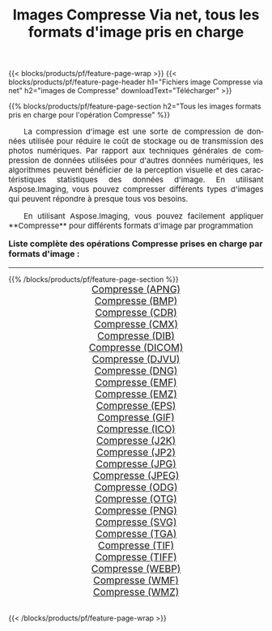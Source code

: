 ﻿---
title: Images Compresse Via net, tous les formats d'image pris en charge 
weight: 3920
url: /fr/net/compress/ 
lang: fr
langdirlevel: 2
locales: zh-hans,ja,it,ru,de,es,fr,nl,id,lt,pl,pt,vi,tr,ko,zh-hant,ar,hi,th,sv,cs,uk,he
description: En utilisant Aspose.Imaging, vous pouvez facilement Compresse images Via net
---

{{< blocks/products/pf/feature-page-wrap >}}
{{< blocks/products/pf/feature-page-header h1="Fichiers image Compresse via net" h2="images de Compresse" downloadText="Télécharger" >}}


{{% blocks/products/pf/feature-page-section  h2="Tous les images formats pris en charge pour l'opération Compresse" %}}
<p align="justify" style="text-indent:2em;font-size:15px;">
La compression d'image est une sorte de compression de données utilisée pour réduire le coût de stockage ou de transmission des photos numériques. Par rapport aux techniques générales de compression de données utilisées pour d'autres données numériques, les algorithmes peuvent bénéficier de la perception visuelle et des caractéristiques statistiques des données d'image.
En utilisant Aspose.Imaging, vous pouvez compresser différents types d'images qui peuvent répondre à presque tous vos besoins.
</p>
<p align="justify" style="text-indent:2em;font-size:15px;">
En utilisant Aspose.Imaging, vous pouvez facilement appliquer **Compresse** pour différents formats d'image par programmation
</p>
<h3 style="margin-top:16px;">
Liste complète des opérations Compresse prises en charge par formats d'image :
</h3>
<hr/>
{{% /blocks/products/pf/feature-page-section %}}
<div class="container-fluid productfamilypage bg-gray">
    <div class="convertypes bg-gray agp-content section">
        <div class="container">
		<div class="row other-converters" style="gap: 10px;font-size: 19px;text-align:center;">
		    <div class='col-md-3 other-converter remove-lp remove-rp'><a href="/imaging/fr/net/compress/apng/" style="padding:15px;">Compresse (APNG)</a></div><div class='col-md-3 other-converter remove-lp remove-rp'><a href="/imaging/fr/net/compress/bmp/" style="padding:15px;">Compresse (BMP)</a></div><div class='col-md-3 other-converter remove-lp remove-rp'><a href="/imaging/fr/net/compress/cdr/" style="padding:15px;">Compresse (CDR)</a></div><div class='col-md-3 other-converter remove-lp remove-rp'><a href="/imaging/fr/net/compress/cmx/" style="padding:15px;">Compresse (CMX)</a></div><div class='col-md-3 other-converter remove-lp remove-rp'><a href="/imaging/fr/net/compress/dib/" style="padding:15px;">Compresse (DIB)</a></div><div class='col-md-3 other-converter remove-lp remove-rp'><a href="/imaging/fr/net/compress/dicom/" style="padding:15px;">Compresse (DICOM)</a></div><div class='col-md-3 other-converter remove-lp remove-rp'><a href="/imaging/fr/net/compress/djvu/" style="padding:15px;">Compresse (DJVU)</a></div><div class='col-md-3 other-converter remove-lp remove-rp'><a href="/imaging/fr/net/compress/dng/" style="padding:15px;">Compresse (DNG)</a></div><div class='col-md-3 other-converter remove-lp remove-rp'><a href="/imaging/fr/net/compress/emf/" style="padding:15px;">Compresse (EMF)</a></div><div class='col-md-3 other-converter remove-lp remove-rp'><a href="/imaging/fr/net/compress/emz/" style="padding:15px;">Compresse (EMZ)</a></div><div class='col-md-3 other-converter remove-lp remove-rp'><a href="/imaging/fr/net/compress/eps/" style="padding:15px;">Compresse (EPS)</a></div><div class='col-md-3 other-converter remove-lp remove-rp'><a href="/imaging/fr/net/compress/gif/" style="padding:15px;">Compresse (GIF)</a></div><div class='col-md-3 other-converter remove-lp remove-rp'><a href="/imaging/fr/net/compress/ico/" style="padding:15px;">Compresse (ICO)</a></div><div class='col-md-3 other-converter remove-lp remove-rp'><a href="/imaging/fr/net/compress/j2k/" style="padding:15px;">Compresse (J2K)</a></div><div class='col-md-3 other-converter remove-lp remove-rp'><a href="/imaging/fr/net/compress/jp2/" style="padding:15px;">Compresse (JP2)</a></div><div class='col-md-3 other-converter remove-lp remove-rp'><a href="/imaging/fr/net/compress/jpg/" style="padding:15px;">Compresse (JPG)</a></div><div class='col-md-3 other-converter remove-lp remove-rp'><a href="/imaging/fr/net/compress/jpeg/" style="padding:15px;">Compresse (JPEG)</a></div><div class='col-md-3 other-converter remove-lp remove-rp'><a href="/imaging/fr/net/compress/odg/" style="padding:15px;">Compresse (ODG)</a></div><div class='col-md-3 other-converter remove-lp remove-rp'><a href="/imaging/fr/net/compress/otg/" style="padding:15px;">Compresse (OTG)</a></div><div class='col-md-3 other-converter remove-lp remove-rp'><a href="/imaging/fr/net/compress/png/" style="padding:15px;">Compresse (PNG)</a></div><div class='col-md-3 other-converter remove-lp remove-rp'><a href="/imaging/fr/net/compress/svg/" style="padding:15px;">Compresse (SVG)</a></div><div class='col-md-3 other-converter remove-lp remove-rp'><a href="/imaging/fr/net/compress/tga/" style="padding:15px;">Compresse (TGA)</a></div><div class='col-md-3 other-converter remove-lp remove-rp'><a href="/imaging/fr/net/compress/tif/" style="padding:15px;">Compresse (TIF)</a></div><div class='col-md-3 other-converter remove-lp remove-rp'><a href="/imaging/fr/net/compress/tiff/" style="padding:15px;">Compresse (TIFF)</a></div><div class='col-md-3 other-converter remove-lp remove-rp'><a href="/imaging/fr/net/compress/webp/" style="padding:15px;">Compresse (WEBP)</a></div><div class='col-md-3 other-converter remove-lp remove-rp'><a href="/imaging/fr/net/compress/wmf/" style="padding:15px;">Compresse (WMF)</a></div><div class='col-md-3 other-converter remove-lp remove-rp'><a href="/imaging/fr/net/compress/wmz/" style="padding:15px;">Compresse (WMZ)</a></div>
                </div>
        </div>
    </div>
</div>
<br/>

{{< /blocks/products/pf/feature-page-wrap >}}
